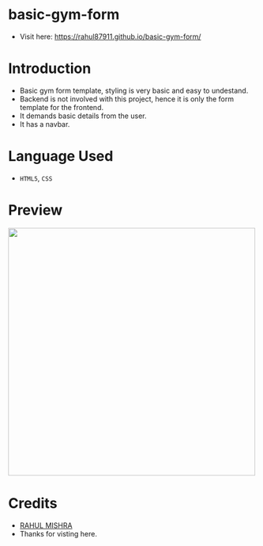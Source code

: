 # basic-gym-form
- Visit here: https://rahul87911.github.io/basic-gym-form/

# Introduction
- Basic gym form template, styling is very basic and easy to undestand.
- Backend is not involved with this project, hence it is only the form template for the frontend.
- It demands basic details from the user.
- It has a navbar.

# Language Used
- `HTML5`, `CSS`

# Preview
<p float="left">
  <img src="img/img_1.png" width="500" />
  </p>

# Credits
- <a href="https://github.com/rahul87911">RAHUL MISHRA</a> 
- Thanks for visting here.
